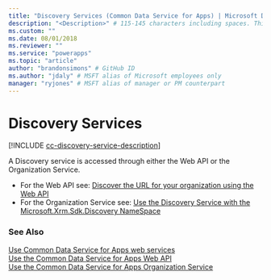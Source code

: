 ```yaml
---
title: "Discovery Services (Common Data Service for Apps) | Microsoft Docs" # Intent and product brand in a unique string of 43-59 chars including spaces
description: "<Description>" # 115-145 characters including spaces. This abstract displays in the search result.
ms.custom: ""
ms.date: 08/01/2018
ms.reviewer: ""
ms.service: "powerapps"
ms.topic: "article"
author: "brandonsimons" # GitHub ID
ms.author: "jdaly" # MSFT alias of Microsoft employees only
manager: "ryjones" # MSFT alias of manager or PM counterpart
---
```

# Discovery Services

[!INCLUDE [cc-discovery-service-description](includes/cc-discovery-service-description.md)]


A Discovery service is accessed through either the Web API or the Organization Service.

- For the Web API see: [Discover the URL for your organization using the Web API](webapi/discover-url-organization-web-api.md)
- For the Organization Service see: [Use the Discovery Service with the Microsoft.Xrm.Sdk.Discovery NameSpace](org-service/discovery-service.md)

### See Also

[Use Common Data Service for Apps web services](use-web-services.md)<br />
[Use the Common Data Service for Apps Web API](webapi/overview.md)<br />
[Use the Common Data Service for Apps Organization Service](org-service/overview.md)